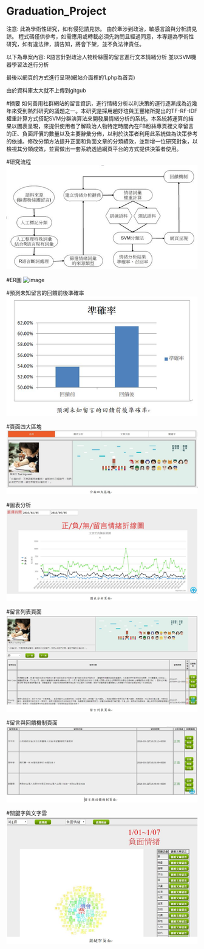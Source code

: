 # Graduation_Project
注意:
此為學術性研究，如有侵犯請見諒。
由於牽涉到政治，敏感言論與分析請見諒。
程式碼僅供參考，如需應用或轉載必須先詢問且經過同意，本專題為學術性研究，如有違法律，請告知，將會下架，並不負法律責任。

以下為專案內容:
R語言針對政治人物粉絲團的留言進行文本情緒分析
並以SVM機器學習法進行分析

最後以網頁的方式進行呈現(網站介面裡的1.php為首頁)

由於資料庫太大就不上傳到gitgub

#摘要
    如何善用社群網站的留言資訊，進行情緒分析以利決策的運行逐漸成為近幾年來受到熱烈研究的議題之一。本研究是採用趙妤瑄與王豐緒所提出的TF-RF-IDF權重計算方式搭配SVM分群演算法來開發展情緒分析的系統。本系統將運算的結果以圖表呈現，來提供使用者了解政治人物特定時間內在FB粉絲專頁裡文章留言的正、負面評價的數量以及主要辭彙分佈，以利於決策者利用此系統做為決策參考的依據。修改分類方法提升正面和負面文章的分類績效，並新增一位研究對象，以檢視其分類成效，並實做出一套系統透過網頁平台的方式提供決策者使用。


#研究流程
![image](https://raw.githubusercontent.com/a232152000/Graduation_Project/66fd897ceffffbced345c8a445c5d4bb16c90c8c/%E7%A0%94%E7%A9%B6%E6%B5%81%E7%A8%8B.JPG)
    
    
#ER圖
![image](https://raw.githubusercontent.com/a232152000/Graduation_Project/66fd897ceffffbced345c8a445c5d4bb16c90c8c/ER%E5%9C%96.JPG)
    
#預測未知留言的回饋前後準確率
![image](https://raw.githubusercontent.com/a232152000/Graduation_Project/66fd897ceffffbced345c8a445c5d4bb16c90c8c/%E9%A0%90%E6%B8%AC%E6%9C%AA%E7%9F%A5%E7%95%99%E8%A8%80%E7%9A%84%E5%9B%9E%E9%A5%8B%E5%89%8D%E5%BE%8C%E6%BA%96%E7%A2%BA%E7%8E%87.JPG)


#頁面四大區塊
![image](https://raw.githubusercontent.com/a232152000/Graduation_Project/66fd897ceffffbced345c8a445c5d4bb16c90c8c/%E4%BB%8B%E9%9D%A2%E5%9B%9B%E5%A4%A7%E5%8D%80%E5%A1%8A.JPG)
    
    
#圖表分析
![image](https://raw.githubusercontent.com/a232152000/Graduation_Project/66fd897ceffffbced345c8a445c5d4bb16c90c8c/%E5%9C%96%E8%A1%A8%E5%88%86%E6%9E%90%E9%A0%81%E9%9D%A2.JPG)
    
    
#留言列表頁面
![image](https://raw.githubusercontent.com/a232152000/Graduation_Project/66fd897ceffffbced345c8a445c5d4bb16c90c8c/%E7%95%99%E8%A8%80%E5%88%97%E8%A1%A8%E9%A0%81%E9%9D%A2.JPG)


#留言與回饋機制頁面
![image](https://raw.githubusercontent.com/a232152000/Graduation_Project/66fd897ceffffbced345c8a445c5d4bb16c90c8c/%E7%95%99%E8%A8%80%E8%88%87%E5%9B%9E%E9%A5%8B%E6%A9%9F%E5%88%B6%E9%A0%81%E9%9D%A2.JPG)


#關鍵字與文字雲
![image](https://raw.githubusercontent.com/a232152000/Graduation_Project/66fd897ceffffbced345c8a445c5d4bb16c90c8c/%E9%97%9C%E9%8D%B5%E5%AD%97%E9%A0%81%E9%9D%A2.JPG)
